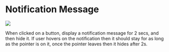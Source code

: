 # Notification Message
![](https://i.imgur.com/jIh4d0F.png)

When clicked on a button, display a notification message for 2 secs, and then hide it.
If user hovers on the notification then it should stay for as long as the pointer is on it, once the pointer leaves then it hides after 2s.

